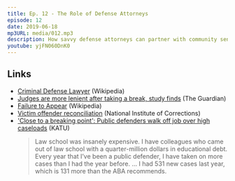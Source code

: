 ```yaml
---
title: Ep. 12 - The Role of Defense Attorneys
episode: 12
date: 2019-06-18
mp3URL: media/012.mp3
description: How savvy defense attorneys can partner with community sentence analysts to ensure better outcomes for their clients
youtube: yjFN060DnK0
---
```


## Links

- [Criminal Defense Lawyer](https://en.wikipedia.org/wiki/Criminal_defense_lawyer) (Wikipedia)
- [Judges are more lenient after taking a break, study finds](https://www.theguardian.com/law/2011/apr/11/judges-lenient-break) (The Guardian)
- [Failure to Appear](https://en.wikipedia.org/wiki/Failure_to_appear) (Wikipedia)
- [Victim offender reconciliation](https://nicic.gov/tags/victim-offender-reconciliation) (National Institute of Corrections)
- ['Close to a breaking point': Public defenders walk off job over high caseloads](https://katu.com/news/local/close-to-a-breaking-point-public-defenders-walk-off-job-over-high-caseloads) (KATU)
  > Law school was insanely expensive. I have colleagues who came out of law school with a quarter-million dollars in educational debt. Every year that I’ve been a public defender, I have taken on more cases than I had the year before. … I had 531 new cases last year, which is 131 more than the ABA recommends.
